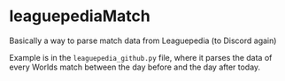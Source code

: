 # leaguepediaMatch
Basically a way to parse match data from Leaguepedia (to Discord again)

Example is in the `leaguepedia_github.py` file, where it parses the data of every Worlds match between the day before and the day after today.
